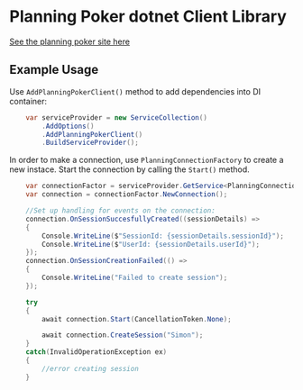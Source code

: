 # Planning Poker dotnet Client Library

[See the planning poker site here](https://scrumplanningpoker.azurewebsites.net)

## Example Usage

Use ```AddPlanningPokerClient()``` method to add dependencies into DI container:

```csharp
    var serviceProvider = new ServiceCollection()
        .AddOptions()
        .AddPlanningPokerClient()
        .BuildServiceProvider();
```

In order to make a connection, use ```PlanningConnectionFactory``` to create a new instace. 
Start the connection by calling the ```Start()``` method.
```csharp
    var connectionFactor = serviceProvider.GetService<PlanningConnectionFactory>();
    var connection = connectionFactor.NewConnection();

    //Set up handling for events on the connection:
    connection.OnSessionSuccesfullyCreated((sessionDetails) =>
    {
        Console.WriteLine($"SessionId: {sessionDetails.sessionId}");
        Console.WriteLine($"UserId: {sessionDetails.userId}");
    });
    connection.OnSessionCreationFailed(() =>
    {
        Console.WriteLine("Failed to create session");
    });

    try
    {
        await connection.Start(CancellationToken.None);

        await connection.CreateSession("Simon");
    }
    catch(InvalidOperationException ex)
    {
        //error creating session
    }
```